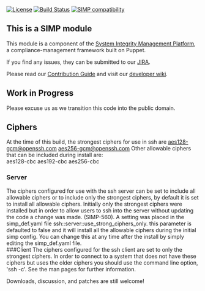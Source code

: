 [![License](http://img.shields.io/:license-apache-blue.svg)](http://www.apache.org/licenses/LICENSE-2.0.html) [![Build Status](https://travis-ci.org/simp/pupmod-simp-ssh.svg)](https://travis-ci.org/simp/pupmod-simp-ssh) [![SIMP compatibility](https://img.shields.io/badge/SIMP%20compatibility-4.2.*%2F5.1.*-orange.svg)](https://img.shields.io/badge/SIMP%20compatibility-4.2.*%2F5.1.*-orange.svg)

## This is a SIMP module
This module is a component of the [System Integrity Management Platform](https://github.com/NationalSecurityAgency/SIMP), a compliance-management framework built on Puppet.

If you find any issues, they can be submitted to our [JIRA](https://simp-project.atlassian.net/).

Please read our [Contribution Guide](https://simp-project.atlassian.net/wiki/display/SD/Contributing+to+SIMP) and visit our [developer wiki](https://simp-project.atlassian.net/wiki/display/SD/SIMP+Development+Home).

## Work in Progress

Please excuse us as we transition this code into the public domain.

## Ciphers
At the time of this build, the strongest ciphers for use in ssh are
aes128-gcm@openssh.com
aes256-gcm@openssh.com
Other allowable ciphers that can be included during install are:  
aes128-cbc
aes192-cbc
aes256-cbc
### Server
The ciphers configured for use with the ssh server can be set to include all allowable ciphers or to include only the strongest ciphers, by default it is set to install all allowable ciphers.  Initially only the strongest ciphers were installed but in order to allow users to ssh into the server without updating the code a change was made.  (SIMP-560).  A setting was placed in the simp_def.yaml file  ssh::server::use_strong_ciphers_only.  this parameter is defaulted to false and it will install all the allowable ciphers during the initial simp config.  You can change this at any time after the install by simply editing the simp_def.yaml file.  
###Client
The ciphers configured for the ssh client are set to only the strongest ciphers.  In order to connect to a system that does not have these ciphers but uses the older ciphers you should use the command line option, 'ssh -c'.  See the man pages for further information.

Downloads, discussion, and patches are still welcome!
